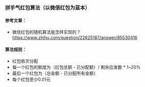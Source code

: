### 拼手气红包算法（以微信红包为蓝本）

#### 参考文章：
- 微信红包的随机算法是怎样实现的？ https://www.zhihu.com/question/22625187/answer/85530416
 
#### 算法规则：
- 红包依次分配
- 每一个红包的额度为（红包总额 - 已分配额）/ 剩余应发数 * 1~20%
- 最后一个红包为（总金额 - 已分配所有金额）
- 每个红包至少0.01元
